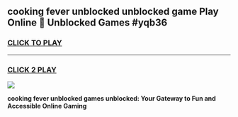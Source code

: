 
## cooking fever unblocked unblocked game Play Online 👋 Unblocked Games #yqb36
<h3>
<a href="https://premium.freeplayer.one?title=cooking_fever_unblocked&ref=21F">CLICK TO PLAY</a></h3>
<hr>

<h3>
<a href="https://premium.freeplayer.one?title=cooking_fever_unblocked&ref=21F">CLICK 2 PLAY</a>
  
</h3>

<a href="https://premium.freeplayer.one?title=cooking_fever_unblocked&ref=21F/"><img src="https://clearcache.store/games.png"></a>


**cooking fever unblocked games unblocked: Your Gateway to Fun and Accessible Online Gaming**
